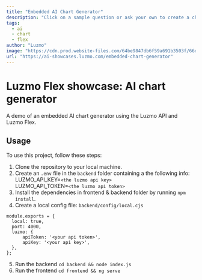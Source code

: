 ```yaml
---
title: "Embedded AI Chart Generator"
description: "Click on a sample question or ask your own to create a chart, powered by AI."
tags:
  - ai
  - chart
  - flex
author: "Luzmo"
image: "https://cdn.prod.website-files.com/64be9847db6f59a691b3503f/66d84032abfc71dbb38bbcd7_embedded_ai_chart_generator.png"
url: "https://ai-showcases.luzmo.com/embedded-chart-generator"
---
```


# Luzmo Flex showcase: AI chart generator
A demo of an embedded AI chart generator using the Luzmo API and Luzmo Flex.

## Usage
To use this project, follow these steps:

1. Clone the repository to your local machine.
2. Create an `.env` file in the `backend` folder containing a the following info: <br>
  LUZMO_API_KEY=`<the luzmo api key>`<br>
  LUZMO_API_TOKEN=`<the luzmo api token>`<br>
3. Install the dependencies in frontend & backend folder by running `npm install`.
4. Create a local config file: `backend/config/local.cjs`
```
module.exports = {
  local: true,
  port: 4000,
  luzmo: {
      apiToken: '<your api token>',
      apiKey: '<your api key>',
  },
};
```
5. Run the backend `cd backend && node index.js`
6. Run the frontend `cd frontend && ng serve`

